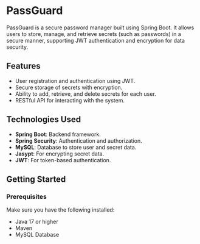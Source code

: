 # PassGuard

PassGuard is a secure password manager built using Spring Boot. It allows users to store, manage, and retrieve secrets (such as passwords) in a secure manner, supporting JWT authentication and encryption for data security.

## Features
- User registration and authentication using JWT.
- Secure storage of secrets with encryption.
- Ability to add, retrieve, and delete secrets for each user.
- RESTful API for interacting with the system.

## Technologies Used
- **Spring Boot**: Backend framework.
- **Spring Security**: Authentication and authorization.
- **MySQL**: Database to store user and secret data.
- **Jasypt**: For encrypting secret data.
- **JWT**: For token-based authentication.

## Getting Started

### Prerequisites
Make sure you have the following installed:
- Java 17 or higher
- Maven
- MySQL Database


